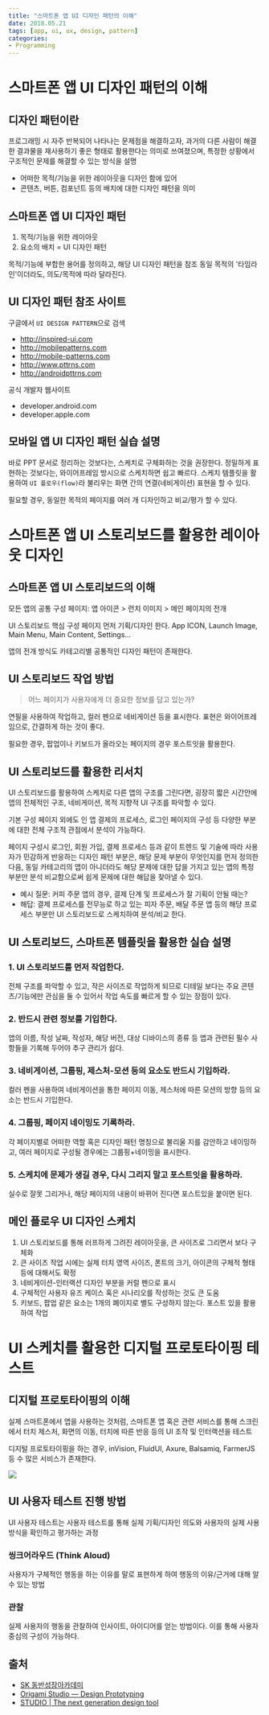 ```yaml
---
title: "스마트폰 앱 UI 디자인 패턴의 이해"
date: 2018.05.21
tags: [app, ui, ux, design, pattern]
categories:
- Programming
---
```


# 스마트폰 앱 UI 디자인 패턴의 이해

## 디자인 패턴이란

프로그래밍 시 자주 반복되어 나타나는 문제점을 해결하고자, 과거의 다른 사람이 해결한 결과물을 재사용하기 좋은 형태로 활용한다는 의미로 쓰여졌으며, 특정한 상황에서 구조적인 문제를 해결할 수 있는 방식을 설명

- 어떠한 목적/기능을 위한 레이아웃을 디자인 함에 있어
- 콘텐츠, 버튼, 컴포넌트 등의 배치에 대한 디자인 패턴을 의미

## 스마트폰 앱 UI 디자인 패턴

1. 목적/기능을 위한 레이아웃
2. 요소의 배치 = UI 디자인 패턴

목적/기능에 부합한 용어를 정의하고, 해당 UI 디자인 패턴을 참조
동일 목적의 '타임라인'이더라도, 의도/목적에 따라 달라진다.

## UI 디자인 패턴 참조 사이트

구글에서 `UI DESIGN PATTERN`으로 검색

- http://inspired-ui.com
- http://mobilepatterns.com
- http://mobile-patterns.com
- http://www.pttrns.com
- http://androidpttrns.com

공식 개발자 웹사이트

- developer.android.com
- developer.apple.com

## 모바일 앱 UI 디자인 패턴 실습 설명

바로 PPT 문서로 정리하는 것보다는, 스케치로 구체화하는 것을 권장한다.
정밀하게 표현하는 것보다는, 와이어프레임 방시으로 스케치하면 쉽고 빠르다.
스케치 템플릿을 활용하여 `UI 플로우(flow)`라 불리우는 화면 간의 연결(네비게이션) 표현을 할 수 있다.

필요할 경우, 동일한 목적의 페이지를 여러 개 디자인하고 비교/평가 할 수 있다.

# 스마트폰 앱 UI 스토리보드를 활용한 레이아웃 디자인

## 스마트폰 앱 UI 스토리보드의 이해

모든 앱의 공통 구성 페이지: 앱 아이콘 > 런치 이미지 > 메인 페이지의 전개

UI 스토리보드 핵심 구성 페이지 먼저 기획/디자인 한다.
App ICON, Launch Image, Main Menu, Main Content, Settings...

앱의 전개 방식도 카테고리별 공통적인 디자인 패턴이 존재한다.

## UI 스토리보드 작업 방법

> 어느 페이지가 사용자에게 더 중요한 정보를 담고 있는가?

연필을 사용하여 작업하고, 컬러 펜으로 네비게이션 등을 표시한다. 표현은 와이어프레임으로, 간결하게 하는 것이 좋다.

필요한 경우, 팝업이나 키보드가 올라오는 페이지의 경우 포스트잇을 활용한다.

## UI 스토리보드를 활용한 리서치

UI 스토리보드를 활용하여 스케치로 다른 앱의 구조를 그린다면, 굉장히 짧은 시간안에 앱의 전체적인 구조, 네비게이션, 목적 지향적 UI 구조를 파악할 수 있다. 

기본 구성 페이지 외에도 인 앱 결제의 프로세스, 로그인 페이지의 구성 등 다양한 부분에 대한 전체 구조적 관점에서 분석이 가능하다. 

페이지 구성시 로그인, 회원 가입, 결제 프로세스 등과 같이 트렌드 및 기술에 따라 사용자가 민감하게 반응하는 디자인 패턴 부분은, 해당 문제 부분이 무엇인지를 먼저 정의한 다음, 동일 카테고리의 앱이 아니더라도 해당 문제에 대한 답을 가지고 있는 앱의 특정 부분만 분석 비교함으로써 쉽게 문제에 대한 해답을 찾아낼 수 있다.

- 예시 질문: 커피 주문 앱의 경우, 결제 단계 및 프로세스가 잘 기획이 안될 때는?
- 해답: 결제 프로세스를 전무능로 하고 있는 피자 주문, 배달 주문 앱 등의 해당 프로세스 부분만 UI 스토리보드로 스케치하여 분석/비교 한다.

## UI 스토리보드, 스마트폰 템플릿을 활용한 실습 설명

### 1. UI 스토리보드를 먼저 작업한다.

전체 구조를 파악할 수 있고, 작은 사이즈로 작업하게 되므로 디테일 보다는 주요 콘텐츠/기능에만 관심을 둘 수 있어서 작업 속도를 빠르게 할 수 있는 장점이 있다.

### 2. 반드시 관련 정보를 기입한다.

앱의 이름, 작성 날짜, 작성자, 해당 버전, 대상 디바이스의 종류 등 앱과 관련된 필수 사항들을 기록해 두어야 추구 관리가 쉽다.

### 3. 네비게이션, 그룹핑, 제스처-모션 등의 요소도 반드시 기입하라.

컬러 펜을 사용하여 네비게이션을 통한 페이지 이동, 제스처에 따른 모션의 방향 등의 요소는 반드시 기입한다.

### 4. 그룹핑, 페이지 네이밍도 기록하라.

각 페이지별로 어떠한 역할 혹은 디자인 패턴 명칭으로 불리울 지를 감안하고 네이밍하고, 여러 페이지로 구성될 경우에는 그룹핑+네이밍을 표시한다.

### 5. 스케치에 문제가 생길 경우, 다시 그리지 말고 포스트잇을 활용하라.

실수로 잘못 그리거나, 해당 페이지의 내용이 바뀌어 진다면 포스트있을 붙이면 된다.

## 메인 플로우 UI 디자인 스케치

1. UI 스토리보드를 통해 러프하게 그려진 레이아웃을, 큰 사이즈로 그리면서 보다 구체화
2. 큰 사이즈 작업 시에는 실제 터치 영역 사이즈, 폰트의 크기, 아이콘의 구체적 형태 등에 대해서도 확정
3. 네비게이션-인터랙션 디자인 부분을 커럴 펜으로 표시
4. 구체적인 사용자 유즈 케이스 혹은 시나리오를 작성하는 것도 큰 도움
5. 키보드, 팝업 같은 요소는 1개의 폐이지로 별도 구성하지 않는다. 포스트 있을 활용하여 작업

# UI 스케치를 활용한 디지털 프로토타이핑 테스트

## 디지털 프로토타이핑의 이해

실제 스마트폰에서 앱을 사용하는 것처럼, 스마트폰 앱 혹은 관련 서비스를 통해 스크린에서 터치 제스처, 화면의 이동, 터치에 따른 반응 등의 UI 조작 및 인터랙션을 테스트

디지털 프로토타이핑을 하는 경우, inVision, FluidUI, Axure, Balsamiq, FarmerJS 등 수 많은 서비스가 존재한다.

![](https://goo.gl/mex94a)

## UI 사용자 테스트 진행 방법

UI 사용자 테스트는 사용자 테스트를 통해 실제 기획/디자인 의도와 사용자의 실제 사용 방식을 확인하고 평가하는 과정

### 씽크어라우드 (Think Aloud)

사용자가 구체적인 행동을 하는 이유를 말로 표현하게 하여 행동의 이유/근거에 대해 알 수 있는 방법

### 관찰

실제 사용자의 행동을 관찰하여 인사이트, 아이디어를 얻는 방법이다. 이를 통해 사용자 중심의 구성이 가능하다.

## 출처

- [SK 동반성장아카데미](https://skwinwin.com/classroom/class_main.asp?pEduYY=2018&pEduCD=2968&pEduDeg=3&pPrevPath=)
- [Origami Studio — Design Prototyping](https://origami.design/)
- [STUDIO | The next generation design tool](https://app.studio.design)